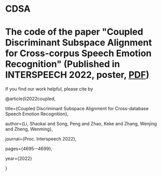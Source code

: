 # CDSA
# The code of the paper "Coupled Discriminant Subspace Alignment for Cross-corpus Speech Emotion Recognition" (Published in INTERSPEECH 2022, poster, [PDF](https://www.isca-speech.org/archive/pdfs/interspeech_2022/li22_interspeech.pdf))

If you find our work helpful, please cite by

@article{li2022coupled,

  title={Coupled Discriminant Subspace Alignment for Cross-database Speech Emotion Recognition},
  
  author={Li, Shaokai and Song, Peng and Zhao, Keke and Zhang, Wenjing and Zheng, Wenming},
  
  journal={Proc. Interspeech 2022},
  
  pages={4695--4699},
  
  year={2022}
  
}
